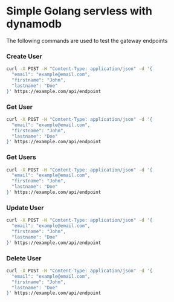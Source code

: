 # Simple Golang servless with dynamodb

<p> The following commands are used to test the gateway endpoints</p>

### Create User
```bash
curl -X POST -H "Content-Type: application/json" -d '{
  "email": "example@email.com",
  "firstname": "John",
  "lastname": "Doe"
}' https://example.com/api/endpoint
```

### Get User
```bash
curl -X POST -H "Content-Type: application/json" -d '{
  "email": "example@email.com",
  "firstname": "John",
  "lastname": "Doe"
}' https://example.com/api/endpoint
```

### Get Users
```bash
curl -X POST -H "Content-Type: application/json" -d '{
  "email": "example@email.com",
  "firstname": "John",
  "lastname": "Doe"
}' https://example.com/api/endpoint
```

### Update User
```bash
curl -X POST -H "Content-Type: application/json" -d '{
  "email": "example@email.com",
  "firstname": "John",
  "lastname": "Doe"
}' https://example.com/api/endpoint
```

### Delete User
```bash
curl -X POST -H "Content-Type: application/json" -d '{
  "email": "example@email.com",
  "firstname": "John",
  "lastname": "Doe"
}' https://example.com/api/endpoint
```